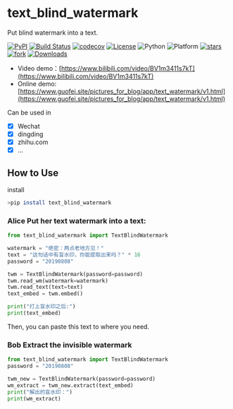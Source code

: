 # text_blind_watermark

Put blind watermark into a text.

[![PyPI](https://img.shields.io/pypi/v/text_blind_watermark)](https://pypi.org/project/text_blind_watermark/)
[![Build Status](https://app.travis-ci.com/guofei9987/text_blind_watermark.svg?branch=main)](https://app.travis-ci.com/guofei9987/text_blind_watermark)
[![codecov](https://codecov.io/gh/guofei9987/text_blind_watermark/branch/main/graph/badge.svg?token=85EAN4IVM6)](https://codecov.io/gh/guofei9987/text_blind_watermark)
[![License](https://img.shields.io/pypi/l/text_blind_watermark.svg)](https://github.com/guofei9987/text_blind_watermark/blob/master/LICENSE)
![Python](https://img.shields.io/badge/python->=3.5-green.svg)
![Platform](https://img.shields.io/badge/platform-windows%20|%20linux%20|%20macos-green.svg)
[![stars](https://img.shields.io/github/stars/guofei9987/text_blind_watermark.svg?style=social)](https://github.com/guofei9987/text_blind_watermark/)
[![fork](https://img.shields.io/github/forks/guofei9987/text_blind_watermark?style=social)](https://github.com/guofei9987/text_blind_watermark/fork)
[![Downloads](https://pepy.tech/badge/text_blind_watermark)](https://pepy.tech/project/text_blind_watermark)


- Video demo：[https://www.bilibili.com/video/BV1m3411s7kT](https://www.bilibili.com/video/BV1m3411s7kT)
- Online demo: [https://www.guofei.site/pictures_for_blog/app/text_watermark/v1.html](https://www.guofei.site/pictures_for_blog/app/text_watermark/v1.html)


Can be used in 
- [x] Wechat
- [x] dingding
- [x] zhihu.com 
- [x] ...

## How to Use

install

```bash
>pip install text_blind_watermark
```

### Alice Put her text watermark into a text:

```python
from text_blind_watermark import TextBlindWatermark

watermark = "绝密：两点老地方见！"
text = "这句话中有盲水印，你能提取出来吗？" * 16
password = "20190808"

twm = TextBlindWatermark(password=password)
twm.read_wm(watermark=watermark)
twm.read_text(text=text)
text_embed = twm.embed()

print("打上盲水印之后:")
print(text_embed)
```

Then, you can paste this text to where you need.



### Bob Extract the invisible watermark

```python
from text_blind_watermark import TextBlindWatermark
password = "20190808"

twm_new = TextBlindWatermark(password=password)
wm_extract = twm_new.extract(text_embed)
print("解出的盲水印：")
print(wm_extract)
```

